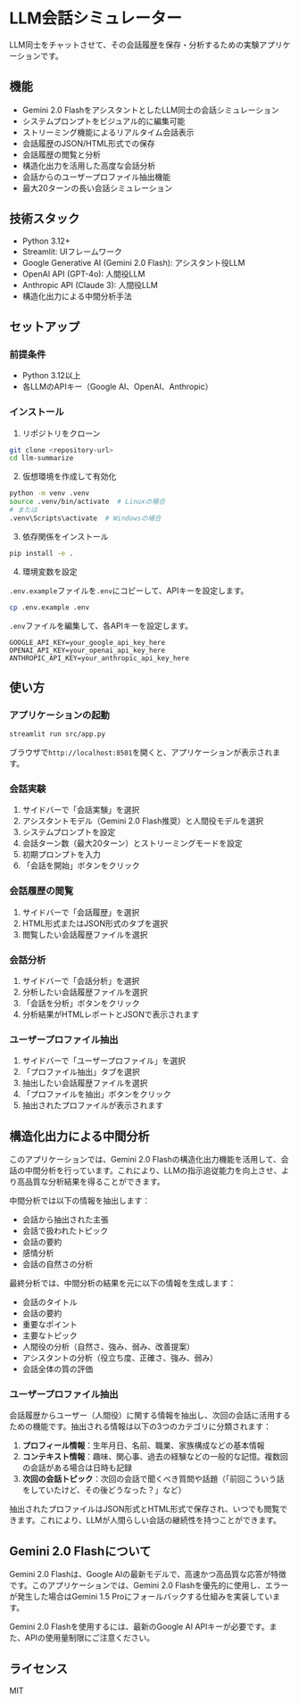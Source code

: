 # LLM会話シミュレーター

LLM同士をチャットさせて、その会話履歴を保存・分析するための実験アプリケーションです。

## 機能

- Gemini 2.0 FlashをアシスタントとしたLLM同士の会話シミュレーション
- システムプロンプトをビジュアル的に編集可能
- ストリーミング機能によるリアルタイム会話表示
- 会話履歴のJSON/HTML形式での保存
- 会話履歴の閲覧と分析
- 構造化出力を活用した高度な会話分析
- 会話からのユーザープロファイル抽出機能
- 最大20ターンの長い会話シミュレーション

## 技術スタック

- Python 3.12+
- Streamlit: UIフレームワーク
- Google Generative AI (Gemini 2.0 Flash): アシスタント役LLM
- OpenAI API (GPT-4o): 人間役LLM
- Anthropic API (Claude 3): 人間役LLM
- 構造化出力による中間分析手法

## セットアップ

### 前提条件

- Python 3.12以上
- 各LLMのAPIキー（Google AI、OpenAI、Anthropic）

### インストール

1. リポジトリをクローン

```bash
git clone <repository-url>
cd llm-summarize
```

2. 仮想環境を作成して有効化

```bash
python -m venv .venv
source .venv/bin/activate  # Linuxの場合
# または
.venv\Scripts\activate  # Windowsの場合
```

3. 依存関係をインストール

```bash
pip install -e .
```

4. 環境変数を設定

`.env.example`ファイルを`.env`にコピーして、APIキーを設定します。

```bash
cp .env.example .env
```

`.env`ファイルを編集して、各APIキーを設定します。

```
GOOGLE_API_KEY=your_google_api_key_here
OPENAI_API_KEY=your_openai_api_key_here
ANTHROPIC_API_KEY=your_anthropic_api_key_here
```

## 使い方

### アプリケーションの起動

```bash
streamlit run src/app.py
```

ブラウザで`http://localhost:8501`を開くと、アプリケーションが表示されます。

### 会話実験

1. サイドバーで「会話実験」を選択
2. アシスタントモデル（Gemini 2.0 Flash推奨）と人間役モデルを選択
3. システムプロンプトを設定
4. 会話ターン数（最大20ターン）とストリーミングモードを設定
5. 初期プロンプトを入力
6. 「会話を開始」ボタンをクリック

### 会話履歴の閲覧

1. サイドバーで「会話履歴」を選択
2. HTML形式またはJSON形式のタブを選択
3. 閲覧したい会話履歴ファイルを選択

### 会話分析

1. サイドバーで「会話分析」を選択
2. 分析したい会話履歴ファイルを選択
3. 「会話を分析」ボタンをクリック
4. 分析結果がHTMLレポートとJSONで表示されます

### ユーザープロファイル抽出

1. サイドバーで「ユーザープロファイル」を選択
2. 「プロファイル抽出」タブを選択
3. 抽出したい会話履歴ファイルを選択
4. 「プロファイルを抽出」ボタンをクリック
5. 抽出されたプロファイルが表示されます

## 構造化出力による中間分析

このアプリケーションでは、Gemini 2.0 Flashの構造化出力機能を活用して、会話の中間分析を行っています。これにより、LLMの指示追従能力を向上させ、より高品質な分析結果を得ることができます。

中間分析では以下の情報を抽出します：

- 会話から抽出された主張
- 会話で扱われたトピック
- 会話の要約
- 感情分析
- 会話の自然さの分析

最終分析では、中間分析の結果を元に以下の情報を生成します：

- 会話のタイトル
- 会話の要約
- 重要なポイント
- 主要なトピック
- 人間役の分析（自然さ、強み、弱み、改善提案）
- アシスタントの分析（役立ち度、正確さ、強み、弱み）
- 会話全体の質の評価

### ユーザープロファイル抽出

会話履歴からユーザー（人間役）に関する情報を抽出し、次回の会話に活用するための機能です。抽出される情報は以下の3つのカテゴリに分類されます：

1. **プロフィール情報**：生年月日、名前、職業、家族構成などの基本情報
2. **コンテキスト情報**：趣味、関心事、過去の経験などの一般的な記憶。複数回の会話がある場合は日時も記録
3. **次回の会話トピック**：次回の会話で聞くべき質問や話題（「前回こういう話をしていたけど、その後どうなった？」など）

抽出されたプロファイルはJSON形式とHTML形式で保存され、いつでも閲覧できます。これにより、LLMが人間らしい会話の継続性を持つことができます。

## Gemini 2.0 Flashについて

Gemini 2.0 Flashは、Google AIの最新モデルで、高速かつ高品質な応答が特徴です。このアプリケーションでは、Gemini 2.0 Flashを優先的に使用し、エラーが発生した場合はGemini 1.5 Proにフォールバックする仕組みを実装しています。

Gemini 2.0 Flashを使用するには、最新のGoogle AI APIキーが必要です。また、APIの使用量制限にご注意ください。

## ライセンス

MIT
